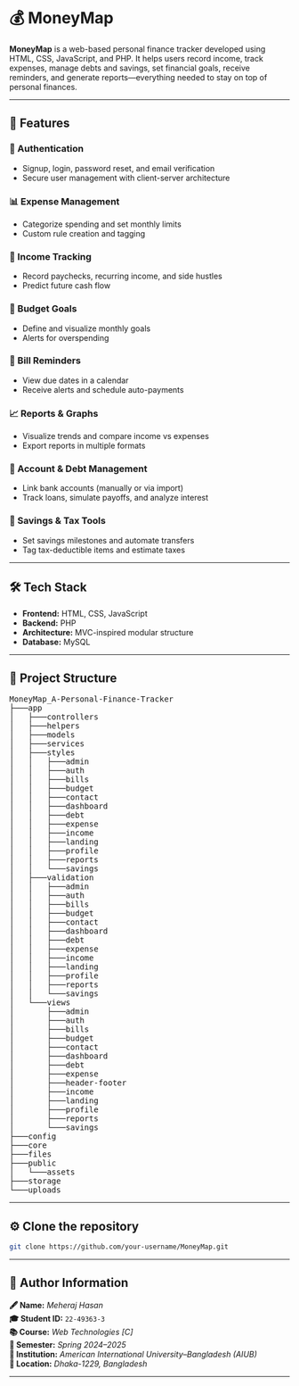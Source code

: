 # 💰 MoneyMap

**MoneyMap** is a web-based personal finance tracker developed using HTML, CSS, JavaScript, and PHP. It helps users record income, track expenses, manage debts and savings, set financial goals, receive reminders, and generate reports—everything needed to stay on top of personal finances.

---

## 🧩 Features

### 🔐 Authentication
- Signup, login, password reset, and email verification
- Secure user management with client-server architecture

### 📊 Expense Management
- Categorize spending and set monthly limits
- Custom rule creation and tagging

### 💼 Income Tracking
- Record paychecks, recurring income, and side hustles
- Predict future cash flow

### 🎯 Budget Goals
- Define and visualize monthly goals
- Alerts for overspending

### 📅 Bill Reminders
- View due dates in a calendar
- Receive alerts and schedule auto-payments

### 📈 Reports & Graphs
- Visualize trends and compare income vs expenses
- Export reports in multiple formats

### 🏦 Account & Debt Management
- Link bank accounts (manually or via import)
- Track loans, simulate payoffs, and analyze interest

### 💸 Savings & Tax Tools
- Set savings milestones and automate transfers
- Tag tax-deductible items and estimate taxes

---

## 🛠️ Tech Stack

- **Frontend:** HTML, CSS, JavaScript
- **Backend:** PHP
- **Architecture:** MVC-inspired modular structure
- **Database:** MySQL

---

## 📁 Project Structure

<pre>
MoneyMap_A-Personal-Finance-Tracker
├───app
│   ├───controllers
│   ├───helpers
│   ├───models
│   ├───services
│   ├───styles
│   │   ├───admin
│   │   ├───auth
│   │   ├───bills
│   │   ├───budget
│   │   ├───contact
│   │   ├───dashboard
│   │   ├───debt
│   │   ├───expense
│   │   ├───income
│   │   ├───landing
│   │   ├───profile
│   │   ├───reports
│   │   └───savings
│   ├───validation
│   │   ├───admin
│   │   ├───auth
│   │   ├───bills
│   │   ├───budget
│   │   ├───contact
│   │   ├───dashboard
│   │   ├───debt
│   │   ├───expense
│   │   ├───income
│   │   ├───landing
│   │   ├───profile
│   │   ├───reports
│   │   └───savings
│   └───views
│       ├───admin
│       ├───auth
│       ├───bills
│       ├───budget
│       ├───contact
│       ├───dashboard
│       ├───debt
│       ├───expense
│       ├───header-footer
│       ├───income
│       ├───landing
│       ├───profile
│       ├───reports
│       └───savings
├───config
├───core
├───files
├───public
│   └───assets
├───storage
└───uploads
</pre>

---

## ⚙️  Clone the repository
```bash
git clone https://github.com/your-username/MoneyMap.git
```
---

## 📇 **Author Information**


**🖋️ Name:** *Meheraj Hasan*  
**🎓 Student ID:** `22-49363-3`  
**📚 Course:** *Web Technologies [C]*  
**📅 Semester:** *Spring 2024–2025*  
**🏫 Institution:** *American International University–Bangladesh (AIUB)*  
**📍 Location:** *Dhaka-1229, Bangladesh*

---







